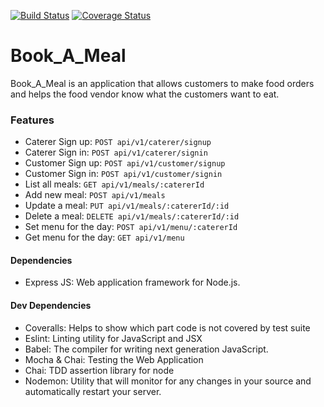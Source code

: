 [![Build Status](https://travis-ci.org/slimsolz/Book_A_Meal.svg?branch=ch-setup-server-156990961)](https://travis-ci.org/slimsolz/Book_A_Meal)
[![Coverage Status](https://coveralls.io/repos/github/slimsolz/Book_A_Meal/badge.svg?branch=ft-setup-menu-156935669)](https://coveralls.io/github/slimsolz/Book_A_Meal?branch=ft-setup-menu-156935669)


# Book_A_Meal
Book_A_Meal is an application that allows customers to make food orders and helps the food vendor know what the customers want to eat.

### Features
- Caterer Sign up: `POST api/v1/caterer/signup`
- Caterer Sign in: `POST api/v1/caterer/signin`
- Customer Sign up: `POST api/v1/customer/signup`
- Customer Sign in: `POST api/v1/customer/signin`
- List all meals: `GET api/v1/meals/:catererId`
- Add new meal: `POST api/v1/meals`
- Update a meal: `PUT api/v1/meals/:catererId/:id`
- Delete a meal: `DELETE api/v1/meals/:catererId/:id`
- Set menu for the day: `POST api/v1/menu/:catererId`
- Get menu for the day: `GET api/v1/menu`

#### Dependencies
- Express JS: Web application framework for Node.js.

#### Dev Dependencies
- Coveralls: Helps to show which part code is not covered by test suite
- Eslint: Linting utility for JavaScript and JSX
- Babel: The compiler for writing next generation JavaScript.
- Mocha & Chai: Testing the Web Application
- Chai: TDD assertion library for node
- Nodemon: Utility that will monitor for any changes in your source and automatically restart your server.

